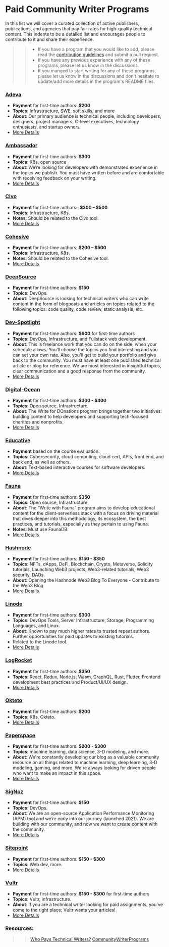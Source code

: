 # Paid Community Writer Programs
In this list we will cover a curated collection of active publishers, publications, and agencies that pay fair rates for high-quality technical content. 
This indents to be a detailed list and encourages people to contribute to it and share their experience. 
>> - If you have a program that you would like to add, please read the [contribution guidelines](CONTRIBUTING.md) and submit a pull request.
>> - If you have any previous experience with any of these programs, please let us know in the discussions.
>> - If you manged to start writing for any of these programs, please let us know in the discussions and don't hesitate to update/add more details in the program's README files.
### [Adeva](https://adevait.com/write-for-us?utm_source=referral&utm_medium=aggregator&utm_campaign=whopaystechnicalwriters.com)
- **Payment** for first-time authors: **$200** 
- **Topics**: Infrastructure, SWE, soft skills, and more
- **About**: Our primary audience is technical people, including developers, designers, project managers, C-level executives, technology enthusiasts, and startup owners.
- [More Details](Programs/Adeva/README.md)
### [Ambassador](https://www.getambassador.io/write-for-us/?utm_source=referral&utm_medium=aggregator&utm_campaign=whopaystechnicalwriters.com)
- **Payment** for first-time authors: **$300** 
- **Topics**: K8s, open source
- **About**: We’re looking for developers with demonstrated experience in the topics we publish. You must have written before and are comfortable with receiving feedback on your writing.
- [More Details](Programs/Ambassador/README.md)
### [Civo](https://www.civo.com/write-for-us?utm_source=referral&utm_medium=aggregator&utm_campaign=whopaystechnicalwriters.com)
- **Payment** for first-time authors:: **$300 – $500**
- **Topics**: Infrastructure, K8s.
- **Notes**: Should be related to the Civo tool.
- [More Details](Programs/Civo/README.md)
### [Cohesive](https://cohesiveso.notion.site/Cohesive-Writers-Program-114332379ec8444f8ca0ee774b805253)
- **Payment** for first-time authors: **$200 – $500**
- **Topics**: Infrastructure, K8s.
- **Notes**: Should be related to the Cohesive tool.
- [More Details](Programs/Cohesive/README.md)
### [DeepSource](https://deepsource.io/tech-writer/?utm_source=referral&utm_medium=aggregator&utm_campaign=whopaystechnicalwriters.com)
- **Payment** for first-time authors: **$150** 
- **Topics**: DevOps.
- **About**: DeepSource is looking for technical writers who can write content in the form of blogposts and articles on topics related to the following topics: code quality, code review, static analysis, etc.
### [Dev-Spotlight](https://www.devspotlight.com/jobs/?utm_source=referral&utm_medium=aggregator&utm_campaign=whopaystechnicalwriters.com)
- **Payment** for first-time authors: **$600** for first-time authors
- **Topics**: DevOps, Infrastructure, and Fullstack web development.
- **About**: This is freelance work that you can do on the side, when your schedule allows. You'll choose the topics you find interesting and you can set your own rate. Also, you'll get to build your portfolio and give back to the community. You must have at least one published technical article or blog for reference. We are most interested in insightful topics, clear communication and a good response from the community.
- [More Details](Programs/Dev-Spotlight/README.md)
### [Digital-Ocean](https://www.digitalocean.com/community/pages/write-for-digitalocean?utm_source=referral&utm_medium=aggregator&utm_campaign=whopaystechnicalwriters.com)
- **Payment** for first-time authors: **$300 - $400** 
- **Topics**: Open source, Infrastructure.
- **About**: The Write for DOnations program brings together two initiatives: building content to help developers and supporting tech-focused charities and nonprofits.
- [More Details](Programs/Digital-Ocean/README.md)
### [Educative](https://learn.educative.io/become-an-educative-author)
- **Payment** based on the course evaluation.
- **Topics**: Cybersecurity, cloud computing, cloud cert, APIs, front end, and back end, as well as others.
- **About**: Text-based interactive courses for software developers.
- [More Details](Programs/Educative/README.md)
### [Fauna](https://fauna.com/blog/write-with-fauna?utm_source=referral&utm_medium=aggregator&utm_campaign=whopaystechnicalwriters.com)
- **Payment** for first-time authors: **$350**
- **Topics**: Open source, Infrastructure.
- **About**: The “Write with Fauna” program aims to develop educational content for the client-serverless stack with a focus on driving material that dives deeper into this methodology, its ecosystem, the best practices, and tutorials, especially as they pertain to using Fauna. 
- **Notes**: Must use FaunaDB.
- [More Details](Programs/Fauna/README.md)
### [Hashnode](https://web3.hashnode.com/contribute-to-the-web3-blog?utm_source=referral&utm_medium=aggregator&utm_campaign=whopaystechnicalwriters.com#heading-payment-model)
- **Payment** for first-time authors: **$150 - $350**
- **Topics**: NFTs, dApps, DeFi, Blockchain, Crypto, Metaverse, Solidity tutorials, Launching Web3 projects, Web3-related tutorials, Web3 security, DAOs.
- **About**: Opening the Hashnode Web3 Blog To Everyone - Contribute to the Web3 Blog
- [More Details](Programs/Hashnode/README.md)
### [Linode](https://www.linode.com/lp/write-for-linode/?utm_source=referral&utm_medium=aggregator&utm_campaign=whopaystechnicalwriters.com)
- **Payment** for first-time authors: **$300**
- **Topics**: DevOps Tools, Server Infrastructure, Storage, Programming Languages, and Linux.
- **About**: Known to pay much higher rates to trusted repeat authors. Further opportunities for paid updates to existing tutorials.
- Related to the Linode tool.
- [More Details](Programs/Linode/README.md)
### [LogRocket](https://blog.logrocket.com/become-a-logrocket-guest-author/?utm_source=referral&utm_medium=aggregator&utm_campaign=whopaystechnicalwriters.com#utm_source%3Dreferral%26utm_medium%3Daggregator%26utm_campaign%3Dwhopaystechnicalwriters.com)
- **Payment** for first-time authors: **$350**
- **Topics**: React, Redux, Node.js, Wasm, GraphQL, Rust, Flutter, Frontend development best practices and Product/UI/UX design.
- [More Details](Programs/LogRocket/README.md)
### [Okteto](https://www.okteto.com/tech-writer/?utm_source=referral&utm_medium=aggregator&utm_campaign=whopaystechnicalwriters.com)
- **Payment** for first-time authors: **$200** 
- **Topics**: K8s, Okteto.
- [More Details](Programs/Okteto/README.md)
### [Paperspace](https://blog.paperspace.com/write-for-paperspace/?utm_source=referral&utm_medium=aggregator&utm_campaign=whopaystechnicalwriters.com)
- **Payment** for first-time authors: **$200 - $300**
- **Topics**: machine learning, data science, 3-D modeling, and more.
- **About**: We're constantly developing our blog as a valuable community resource on all things related to machine learning, deep learning, 3-D modeling, gaming, and more. We're always looking for driven people who want to make an impact in this space.
- [More Details](Programs/Paperspace/README.md)
### [SigNoz](https://signoz.io/technical-writer-program/?utm_source=referral&utm_medium=aggregator&utm_campaign=whopaystechnicalwriters.com)
- **Payment** for first-time authors: **$150**
- **Topics**: DevOps.
- **About**: We are an open-source Application Performance Monitoring (APM) tool and we’re early into our journey (launched 2021). We are building with our community, and now we want to create content with the community.
- [More Details](Programs/SigNoz/README.md) 
### [Sitepoint](https://www.sitepoint.com/write-for-us/?utm_source=referral&utm_medium=aggregator&utm_campaign=whopaystechnicalwriters.com)
- **Payment** for first-time authors: **$150 - $300** 
- **Topics**: Web dev, more.
- [More Details](Programs/Sitepoint/README.md)
### [Vultr](https://www.sitepoint.com/write-for-us/?utm_source=referral&utm_medium=aggregator&utm_campaign=whopaystechnicalwriters.com)
- **Payment** for first-time authors: **$150 - $300** for first-time authors
- **Topics**: Vultr, infrastructure.
- **About**: If you are a technical writer looking for paid assignments, you've come to the right place; Vultr wants your articles!
- [More Details](Programs/Vultr/README.md)

### Resources:
>> [Who Pays Technical Writers?](https://whopaystechnicalwriters.com/?)
>> [CommunityWriterPrograms](https://github.com/malgamves/CommunityWriterPrograms)



